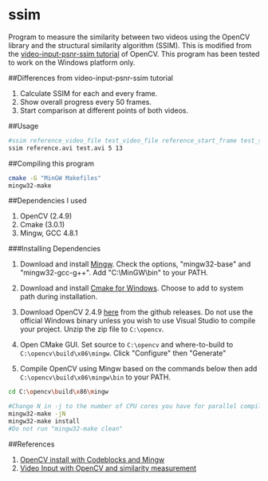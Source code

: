 ssim
====

Program to measure the similarity between two videos using the OpenCV library and the structural similarity algorithm (SSIM). This is modified from the [video-input-psnr-ssim tutorial](http://docs.opencv.org/doc/tutorials/highgui/video-input-psnr-ssim/video-input-psnr-ssim.html) of OpenCV. This program has been tested to work on the Windows platform only.

##Differences from video-input-psnr-ssim tutorial
1. Calculate SSIM for each and every frame.
2. Show overall progress every 50 frames.
3. Start comparison at different points of both videos.

##Usage
```bash
#ssim reference_video_file test_video_file reference_start_frame test_start_frame
ssim reference.avi test.avi 5 13
```

##Compiling this program
```bash
cmake -G "MinGW Makefiles"
mingw32-make
```

##Dependencies I used
1. OpenCV (2.4.9)
2. Cmake (3.0.1)
3. Mingw, GCC 4.8.1

###Installing Dependencies
1. Download and install [Mingw](http://sourceforge.net/projects/mingw/files/). Check the options, "mingw32-base" and "mingw32-gcc-g++". Add "C:\MinGW\bin" to your PATH.

2. Download and install [Cmake for Windows](http://www.cmake.org/cmake/resources/software.html). Choose to add to system path during installation.

3. Download OpenCV 2.4.9 [here](https://github.com/Itseez/opencv/archive/2.4.9.zip) from the github releases. Do not use the official Windows binary unless you wish to use Visual Studio to compile your project. Unzip the zip file to `C:\opencv`.

4. Open CMake GUI. Set source to `C:\opencv` and where-to-build to `C:\opencv\build\x86\mingw`. Click "Configure" then "Generate"

5. Compile OpenCV using Mingw based on the commands below then add `C:\opencv\build\x86\mingw\bin` to your PATH.

```bash
cd C:\opencv\build\x86\mingw

#Change N in -j to the number of CPU cores you have for parallel compilation. For eg, -j4.
mingw32-make -jN
mingw32-make install
#Do not run "mingw32-make clean"
```

##References
1. [OpenCV install with Codeblocks and Mingw](http://kevinhughes.ca/tutorials/opencv-install-on-windows-with-codeblocks-and-mingw/)
2. [Video Input with OpenCV and similarity measurement](http://docs.opencv.org/doc/tutorials/highgui/video-input-psnr-ssim/video-input-psnr-ssim.html)

